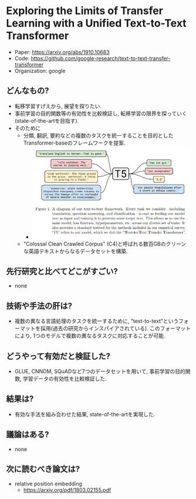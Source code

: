 # Exploring the Limits of Transfer Learning with a Unified Text-to-Text Transformer
- Paper: https://arxiv.org/abs/1910.10683
- Code: https://github.com/google-research/text-to-text-transfer-transformer
- Organization: google

## どんなもの?
- 転移学習すげえから, 展望を探りたい.
- 事前学習の目的関数等の有効性を比較検証し, 転移学習の限界を探っていく(state-of-the-artを目指す).
- そのために
  - 分類, 翻訳, 要約などの複数のタスクを統一することを目的としたTransformer-baseのフレームワークを提案.
    - ![](image/figure1.png)
  - "Colossal Clean Crawled Corpus" (C4)と呼ばれる数百GBのクリーンな英語テキストからなるデータセットを構築.

## 先行研究と比べてどこがすごい?
- none

## 技術や手法の肝は?
- 複数の異なる言語処理のタスクを統一するために, "text-to-text"というフォーマットを採用(過去の研究からインスパイアされている). このフォーマットにより, 1つのモデルで複数の異なるタスクに対応することが可能.

## どうやって有効だと検証した?
- GLUE, CNNDM, SQuADなど7つのデータセットを用いて, 事前学習の目的関数, 学習データの有効性を比較検証した.

## 結果は?
- 有効な手法を組み合わせた結果, state-of-the-artを実現した.

## 議論はある?
- none

## 次に読むべき論文は?
- relative position embedding
  - https://arxiv.org/pdf/1803.02155.pdf
